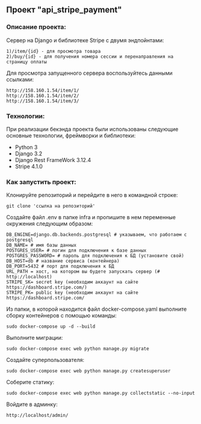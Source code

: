 ##  Проект "api_stripe_payment"

### Описание проекта:

Сервер на Django и библиотеке Stripe с двумя эндпойнтами:
```
1)/item/{id} - для просмотра товара
2)/buy/{id} - для получения номера сессии и перенаправления на страницу оплаты
```

Для просмотра запущенного сервера воспользуйтесь данными ссылками:
```
http://158.160.1.54/item/1/
http://158.160.1.54/item/2/
http://158.160.1.54/item/3/
```

### Технологии:

При реализации бекэнда проекта были использованы следующие основные технологии, фреймворки и библиотеки:
- Python 3
- Django 3.2
- Django Rest FrameWork 3.12.4
- Stripe 4.1.0

### Как запустить проект:
Клонируйте репозиторий и перейдите в него в командной строке:

```
git clone 'ссылка на репозиторий'
```
Создайте файл .env в папке infra и пропишите в нем переменные окружения следующим образом:

```
DB_ENGINE=django.db.backends.postgresql # указываем, что работаем с postgresql
DB_NAME= # имя базы данных
POSTGRES_USER= # логин для подключения к базе данных
POSTGRES_PASSWORD= # пароль для подключения к БД (установите свой)
DB_HOST=db # название сервиса (контейнера)
DB_PORT=5432 # порт для подключения к БД
URL_PATH = хост, на котором вы будете запускать сервер (# http://localhost)
STRIPE_SK= secret key (необходим аккаунт на сайте https://dashboard.stripe.com/)
STRIPE_PK= public key (необходим аккаунт на сайте https://dashboard.stripe.com/

```
Из папки, в которой находится файл docker-compose.yaml выполните сборку контейнеров с помощью команды:

```
sudo docker-compose up -d --build 
```

Выполните миграции:

```
sudo docker-compose exec web python manage.py migrate 
```

Создайте суперпользователя:

```
sudo docker-compose exec web python manage.py createsuperuser
```

Соберите статику:

```
sudo docker-compose exec web python manage.py collectstatic --no-input  
```

Войдите в админку:

```
http://localhost/admin/
```
